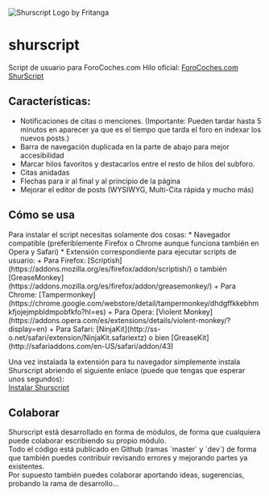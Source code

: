 ![Shurscript Logo by Fritanga](http://dl.dropboxusercontent.com/u/1066873/shurheading.png)

  
shurscript
==========

Script de usuario para ForoCoches.com
Hilo oficial: [ForoCoches.com ShurScript](http://www.forocoches.com/foro/showthread.php?t=3372750)


<h2>Características:</h2>

 * Notificaciones de citas o menciones. (Importante: Pueden tardar hasta 5 minutos en aparecer ya que es el tiempo 
que tarda el foro en indexar los nuevos posts.)
 * Barra de navegación duplicada en la parte de abajo para mejor accesibilidad
 * Marcar hilos favoritos y destacarlos entre el resto de hilos del subforo.
 * Citas anidadas
 * Flechas para ir al final y al principio de la página
 * Mejorar el editor de posts (WYSIWYG, Multi-Cita rápida y mucho más)

<h2>Cómo se usa</h2>
Para instalar el script necesitas solamente dos cosas:
 * Navegador compatible (preferiblemente Firefox o Chrome aunque funciona también en Opera y Safari)
 * Extensión correspondiente para ejecutar scripts de usuario:
   + Para Firefox: [Scriptish](https://addons.mozilla.org/es/firefox/addon/scriptish/) o también 
[GreaseMonkey](https://addons.mozilla.org/es/firefox/addon/greasemonkey/)
   + Para Chrome: [Tampermonkey](https://chrome.google.com/webstore/detail/tampermonkey/dhdgffkkebhmkfjojejmpbldmpobfkfo?hl=es)
   + Para Opera: [Violent Monkey](https://addons.opera.com/es/extensions/details/violent-monkey/?display=en)
   + Para Safari: [NinjaKit](http://ss-o.net/safari/extension/NinjaKit.safariextz) o bien 
[GreaseKit](http://safariaddons.com/en-US/safari/addon/43)

Una vez instalada la extensión para tu navegador simplemente instala Shurscript abriendo el siguiente enlace 
(puede que tengas que esperar unos segundos):<br>
[Instalar Shurscript](https://github.com/TheBronx/shurscript/raw/master/shurscript.user.js)<br>


<h2>Colaborar</h2>
Shurscript está desarrollado en forma de módulos, de forma que cualquiera puede colaborar escribiendo su propio módulo.<br>
Todo el código está publicado en Github (ramas `master` y `dev`) de forma que también puedes contribuir revisando errores 
y mejorando partes ya existentes.<br>
Por supuesto también puedes colaborar aportando ideas, sugerencias, probando la rama de desarrollo...
